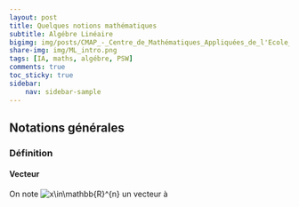 ```yaml
---
layout: post
title: Quelques notions mathématiques  
subtitle: Algébre Linéaire  
bigimg: img/posts/CMAP_-_Centre_de_Mathématiques_Appliquées_de_l'Ecole_polytechnique.jpg
share-img: img/ML_intro.png
tags: [IA, maths, algébre, PSW]
comments: true
toc_sticky: true
sidebar:
    nav: sidebar-sample
---
```




## Notations générales

### Définition 

#### Vecteur 
On note  <img src="https://latex.codecogs.com/svg.latex?\Large&space; x\in\mathbb{R}^{n} " title=" x\in\mathbb{R}^{n} " /> un vecteur à 
